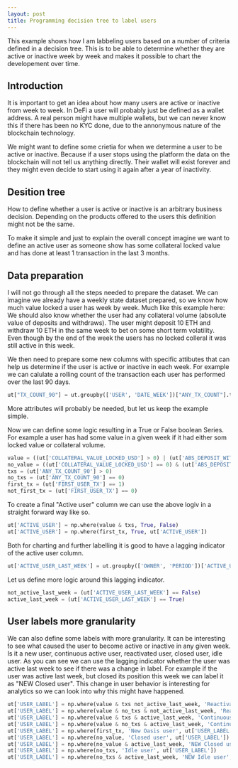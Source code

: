 ```yaml
---
layout: post
title: Programming decision tree to label users
---
```


This example shows how I am labbeling users based on a number of criteria defined in a decision tree. This is to be able to determine whether they are active or inactive week by week and makes it possible to chart the developement over time.

## Introduction

It is important to get an idea about how many users are active or inactive from week to week. In DeFi a user will probably just be defined as a wallet address. A real person might have multiple wallets, but we can never know this if there has been no KYC done, due to the annonymous nature of the blockchain technology.

We might want to define some crietia for when we determine a user to be active or inactive. Because if a user stops using the platform the data on the blockchain will not tell us anything directly. Their wallet will exist forever and they might even decide to start using it again after a year of inactivity.

## Desition tree

How to define whether a user is active or inactive is an arbitrary business decision. Depending on the products offered to the users this definition might not be the same.

To make it simple and just to explain the overall concept imagine we want to define an active user as someone show has some collateral locked value and has done at least 1 transaction in the last 3 months.

## Data preparation

I will not go through all the steps needed to prepare the dataset. We can imagine we already have a weekly state dataset prepared, so we know how much value locked a user has week by week. Much like this example here:
We should also know whether the user had any collateral volume (absolute value of deposits and withdraws). The user might deposit 10 ETH and withdraw 10 ETH in the same week to bet on some short term volatility. Even though by the end of the week the users has no locked colleral it was still active in this week.

We then need to prepare some new columns with specific attibutes that can help us determine if the user is active or inactive in each week.
For example we can calulate a rolling count of the transaction each user has performed over the last 90 days.

```python
ut["TX_COUNT_90"] = ut.groupby(['USER', 'DATE_WEEK'])["ANY_TX_COUNT"].transform(lambda x: x.rolling('90D', 1).sum())
```

More attributes will probably be needed, but let us keep the example simple.

Now we can define some logic resulting in a True or False boolean Series. For example a user has had some value in a given week if it had either som locked value or collateral volume.


```python
value = ((ut['COLLATERAL_VALUE_LOCKED_USD'] > 0) | (ut['ABS_DEPOSIT_WITHDRAW_USD'] != 0))
no_value = ((ut['COLLATERAL_VALUE_LOCKED_USD'] == 0) & (ut['ABS_DEPOSIT_WITHDRAW_USD'] == 0))
txs = (ut['ANY_TX_COUNT_90'] > 0)
no_txs = (ut['ANY_TX_COUNT_90'] == 0)
first_tx = (ut['FIRST_USER_TX'] == 1)
not_first_tx = (ut['FIRST_USER_TX'] == 0)
```


To create a final "Active user" column we can use the above logiv in a straight forward way like so.

```python
ut['ACTIVE_USER'] = np.where(value & txs, True, False)
ut['ACTIVE_USER'] = np.where(first_tx, True, ut['ACTIVE_USER'])
```

Both for charting and further labelling it is good to have a lagging indicator of the active user column.

```python
ut['ACTIVE_USER_LAST_WEEK'] = ut.groupby(['OWNER', 'PERIOD'])['ACTIVE_USER'].transform('shift')
```

Let us define more logic around this lagging indicator.

```python
not_active_last_week = (ut['ACTIVE_USER_LAST_WEEK'] == False)
active_last_week = (ut['ACTIVE_USER_LAST_WEEK'] == True)
```

## User labels more granularity

We can also define some labels with more granularity. It can be interesting to see what caused the user to become active or inactive in any given week. Is it a new user, continuous active user, reactivated user, closed user, idle user.
As you can see we can use the lagging indicator whether the user was active last week to see if there was a change in label. For example if the user was active last week, but closed its position this week we can label it as "NEW Closed user". This change in user behavior is interesting for analytics so we can look into why this might have happened.

```python
ut['USER_LABEL'] = np.where(value & txs not_active_last_week, 'Reactivated user', ut['USER_LABEL'])
ut['USER_LABEL'] = np.where(value & no_txs & not_active_last_week, 'Reactivated user', ut['USER_LABEL'])
ut['USER_LABEL'] = np.where(value & txs & active_last_week, 'Continuous user', ut['USER_LABEL'])
ut['USER_LABEL'] = np.where(value & no_txs & active_last_week, 'Continuous user', ut['USER_LABEL'])
ut['USER_LABEL'] = np.where(first_tx, 'New Oasis user', ut['USER_LABEL'])
ut['USER_LABEL'] = np.where(no_value, 'Closed user', ut['USER_LABEL'])
ut['USER_LABEL'] = np.where(no_value & active_last_week, 'NEW Closed user', ut['USER_LABEL'])
ut['USER_LABEL'] = np.where(no_txs, 'Idle user', ut['USER_LABEL'])
ut['USER_LABEL'] = np.where(no_txs & active_last_week, 'NEW Idle user', ut['USER_LABEL'])
```